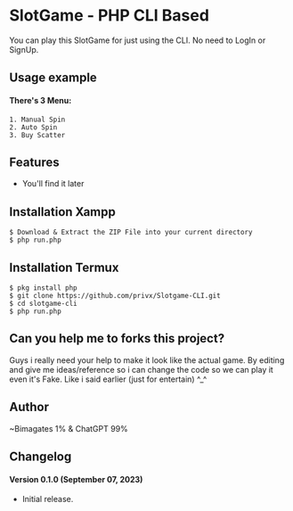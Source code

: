 # SlotGame - PHP CLI Based #
You can play this SlotGame for just using the CLI. No need to LogIn or SignUp.

## Usage example ##
#### There's 3 Menu: ####
```
1. Manual Spin
2. Auto Spin
3. Buy Scatter
```

## Features ##
- You'll find it later

## Installation Xampp ##

```
$ Download & Extract the ZIP File into your current directory
$ php run.php
```

## Installation Termux ##

```
$ pkg install php
$ git clone https://github.com/privx/Slotgame-CLI.git
$ cd slotgame-cli
$ php run.php
```
## Can you help me to forks this project?
Guys i really need your help to make it look like the actual game.
By editing and give me ideas/reference so i can change the code so we can play it even it's Fake. Like i said earlier (just for entertain) ^_^

## Author
~Bimagates 1% & ChatGPT 99%

## Changelog ##
#### Version 0.1.0 (September 07, 2023) ####
- Initial release.
